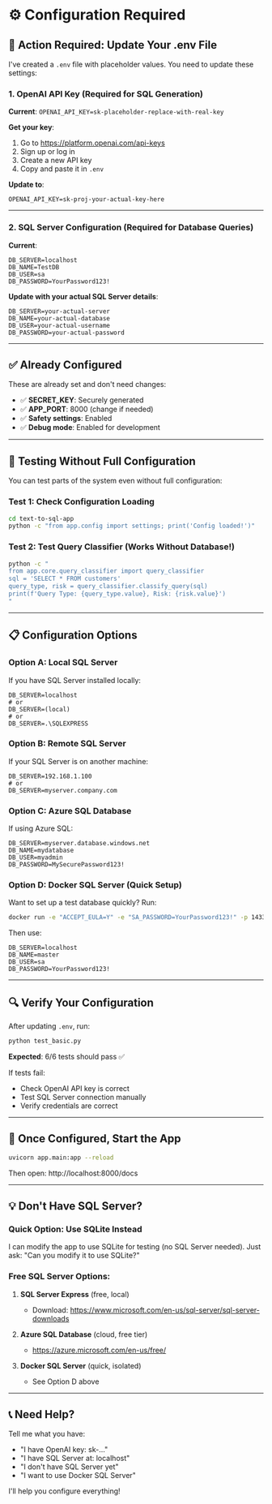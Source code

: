 # ⚙️ Configuration Required

## 🔴 Action Required: Update Your .env File

I've created a `.env` file with placeholder values. You need to update these settings:

### 1. OpenAI API Key (Required for SQL Generation)

**Current**: `OPENAI_API_KEY=sk-placeholder-replace-with-real-key`

**Get your key**:
1. Go to https://platform.openai.com/api-keys
2. Sign up or log in
3. Create a new API key
4. Copy and paste it in `.env`

**Update to**:
```
OPENAI_API_KEY=sk-proj-your-actual-key-here
```

---

### 2. SQL Server Configuration (Required for Database Queries)

**Current**:
```
DB_SERVER=localhost
DB_NAME=TestDB
DB_USER=sa
DB_PASSWORD=YourPassword123!
```

**Update with your actual SQL Server details**:
```
DB_SERVER=your-actual-server
DB_NAME=your-actual-database
DB_USER=your-actual-username
DB_PASSWORD=your-actual-password
```

---

## ✅ Already Configured

These are already set and don't need changes:
- ✅ **SECRET_KEY**: Securely generated
- ✅ **APP_PORT**: 8000 (change if needed)
- ✅ **Safety settings**: Enabled
- ✅ **Debug mode**: Enabled for development

---

## 🧪 Testing Without Full Configuration

You can test parts of the system even without full configuration:

### Test 1: Check Configuration Loading
```bash
cd text-to-sql-app
python -c "from app.config import settings; print('Config loaded!')"
```

### Test 2: Test Query Classifier (Works Without Database!)
```bash
python -c "
from app.core.query_classifier import query_classifier
sql = 'SELECT * FROM customers'
query_type, risk = query_classifier.classify_query(sql)
print(f'Query Type: {query_type.value}, Risk: {risk.value}')
"
```

---

## 📋 Configuration Options

### Option A: Local SQL Server
If you have SQL Server installed locally:
```env
DB_SERVER=localhost
# or
DB_SERVER=(local)
# or
DB_SERVER=.\SQLEXPRESS
```

### Option B: Remote SQL Server
If your SQL Server is on another machine:
```env
DB_SERVER=192.168.1.100
# or
DB_SERVER=myserver.company.com
```

### Option C: Azure SQL Database
If using Azure SQL:
```env
DB_SERVER=myserver.database.windows.net
DB_NAME=mydatabase
DB_USER=myadmin
DB_PASSWORD=MySecurePassword123!
```

### Option D: Docker SQL Server (Quick Setup)
Want to set up a test database quickly? Run:
```bash
docker run -e "ACCEPT_EULA=Y" -e "SA_PASSWORD=YourPassword123!" -p 1433:1433 --name sql-server -d mcr.microsoft.com/mssql/server:2022-latest
```

Then use:
```env
DB_SERVER=localhost
DB_NAME=master
DB_USER=sa
DB_PASSWORD=YourPassword123!
```

---

## 🔍 Verify Your Configuration

After updating `.env`, run:
```bash
python test_basic.py
```

**Expected**: 6/6 tests should pass ✅

If tests fail:
- Check OpenAI API key is correct
- Test SQL Server connection manually
- Verify credentials are correct

---

## 🚀 Once Configured, Start the App

```bash
uvicorn app.main:app --reload
```

Then open: http://localhost:8000/docs

---

## 💡 Don't Have SQL Server?

### Quick Option: Use SQLite Instead
I can modify the app to use SQLite for testing (no SQL Server needed).
Just ask: "Can you modify it to use SQLite?"

### Free SQL Server Options:
1. **SQL Server Express** (free, local)
   - Download: https://www.microsoft.com/en-us/sql-server/sql-server-downloads

2. **Azure SQL Database** (cloud, free tier)
   - https://azure.microsoft.com/en-us/free/

3. **Docker SQL Server** (quick, isolated)
   - See Option D above

---

## 📞 Need Help?

Tell me what you have:
- "I have OpenAI key: sk-..."
- "I have SQL Server at: localhost"
- "I don't have SQL Server yet"
- "I want to use Docker SQL Server"

I'll help you configure everything!
